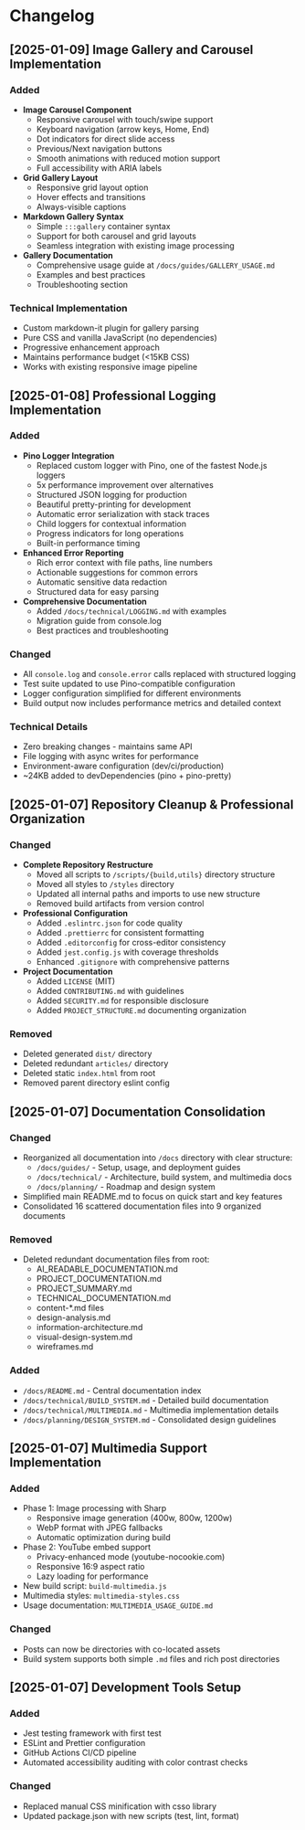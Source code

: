 # Changelog

## [2025-01-09] Image Gallery and Carousel Implementation

### Added
- **Image Carousel Component**
  - Responsive carousel with touch/swipe support
  - Keyboard navigation (arrow keys, Home, End)
  - Dot indicators for direct slide access
  - Previous/Next navigation buttons
  - Smooth animations with reduced motion support
  - Full accessibility with ARIA labels
- **Grid Gallery Layout**
  - Responsive grid layout option
  - Hover effects and transitions
  - Always-visible captions
- **Markdown Gallery Syntax**
  - Simple `:::gallery` container syntax
  - Support for both carousel and grid layouts
  - Seamless integration with existing image processing
- **Gallery Documentation**
  - Comprehensive usage guide at `/docs/guides/GALLERY_USAGE.md`
  - Examples and best practices
  - Troubleshooting section

### Technical Implementation
- Custom markdown-it plugin for gallery parsing
- Pure CSS and vanilla JavaScript (no dependencies)
- Progressive enhancement approach
- Maintains performance budget (<15KB CSS)
- Works with existing responsive image pipeline

## [2025-01-08] Professional Logging Implementation

### Added
- **Pino Logger Integration**
  - Replaced custom logger with Pino, one of the fastest Node.js loggers
  - 5x performance improvement over alternatives
  - Structured JSON logging for production
  - Beautiful pretty-printing for development
  - Automatic error serialization with stack traces
  - Child loggers for contextual information
  - Progress indicators for long operations
  - Built-in performance timing
- **Enhanced Error Reporting**
  - Rich error context with file paths, line numbers
  - Actionable suggestions for common errors
  - Automatic sensitive data redaction
  - Structured data for easy parsing
- **Comprehensive Documentation**
  - Added `/docs/technical/LOGGING.md` with examples
  - Migration guide from console.log
  - Best practices and troubleshooting

### Changed
- All `console.log` and `console.error` calls replaced with structured logging
- Test suite updated to use Pino-compatible configuration
- Logger configuration simplified for different environments
- Build output now includes performance metrics and detailed context

### Technical Details
- Zero breaking changes - maintains same API
- File logging with async writes for performance
- Environment-aware configuration (dev/ci/production)
- ~24KB added to devDependencies (pino + pino-pretty)

## [2025-01-07] Repository Cleanup & Professional Organization

### Changed
- **Complete Repository Restructure**
  - Moved all scripts to `/scripts/{build,utils}` directory structure
  - Moved all styles to `/styles` directory
  - Updated all internal paths and imports to use new structure
  - Removed build artifacts from version control
- **Professional Configuration**
  - Added `.eslintrc.json` for code quality
  - Added `.prettierrc` for consistent formatting
  - Added `.editorconfig` for cross-editor consistency
  - Added `jest.config.js` with coverage thresholds
  - Enhanced `.gitignore` with comprehensive patterns
- **Project Documentation**
  - Added `LICENSE` (MIT)
  - Added `CONTRIBUTING.md` with guidelines
  - Added `SECURITY.md` for responsible disclosure
  - Added `PROJECT_STRUCTURE.md` documenting organization

### Removed
- Deleted generated `dist/` directory
- Deleted redundant `articles/` directory
- Deleted static `index.html` from root
- Removed parent directory eslint config

## [2025-01-07] Documentation Consolidation

### Changed
- Reorganized all documentation into `/docs` directory with clear structure:
  - `/docs/guides/` - Setup, usage, and deployment guides
  - `/docs/technical/` - Architecture, build system, and multimedia docs
  - `/docs/planning/` - Roadmap and design system
- Simplified main README.md to focus on quick start and key features
- Consolidated 16 scattered documentation files into 9 organized documents

### Removed
- Deleted redundant documentation files from root:
  - AI_READABLE_DOCUMENTATION.md
  - PROJECT_DOCUMENTATION.md
  - PROJECT_SUMMARY.md
  - TECHNICAL_DOCUMENTATION.md
  - content-*.md files
  - design-analysis.md
  - information-architecture.md
  - visual-design-system.md
  - wireframes.md

### Added
- `/docs/README.md` - Central documentation index
- `/docs/technical/BUILD_SYSTEM.md` - Detailed build documentation
- `/docs/technical/MULTIMEDIA.md` - Multimedia implementation details
- `/docs/planning/DESIGN_SYSTEM.md` - Consolidated design guidelines

## [2025-01-07] Multimedia Support Implementation

### Added
- Phase 1: Image processing with Sharp
  - Responsive image generation (400w, 800w, 1200w)
  - WebP format with JPEG fallbacks
  - Automatic optimization during build
- Phase 2: YouTube embed support
  - Privacy-enhanced mode (youtube-nocookie.com)
  - Responsive 16:9 aspect ratio
  - Lazy loading for performance
- New build script: `build-multimedia.js`
- Multimedia styles: `multimedia-styles.css`
- Usage documentation: `MULTIMEDIA_USAGE_GUIDE.md`

### Changed
- Posts can now be directories with co-located assets
- Build system supports both simple `.md` files and rich post directories

## [2025-01-07] Development Tools Setup

### Added
- Jest testing framework with first test
- ESLint and Prettier configuration
- GitHub Actions CI/CD pipeline
- Automated accessibility auditing with color contrast checks

### Changed
- Replaced manual CSS minification with csso library
- Updated package.json with new scripts (test, lint, format) 